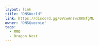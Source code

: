 ```yaml
---
layout: link
title: "DNSWorld"
link: https://discord.gg/0VcwAnzwc0KNfgML
owner: "DNSQueenie"
tags: 
  - MMO
  - Dragon Nest
---
```

